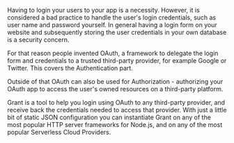 
Having to login your users to your app is a necessity. However, it is considered a bad practice to handle the user's login credentials, such as user name and password yourself. In general having a login form on your website and subsequently storing the user credentials in your own database is a security concern.

For that reason people invented OAuth, a framework to delegate the login form and credentials to a trusted third-party provider, for example Google or Twitter. This covers the Authentication part.

Outside of that OAuth can also be used for Authorization - authorizing your OAuth app to access the user's owned resources on a third-party platform.

Grant is a tool to help you login using OAuth to any third-party provider, and receive back the credentials needed to access that provider. With just a little bit of static JSON configuration you can instantiate Grant on any of the most popular HTTP server frameworks for Node.js, and on any of the most popular Serverless Cloud Providers.
